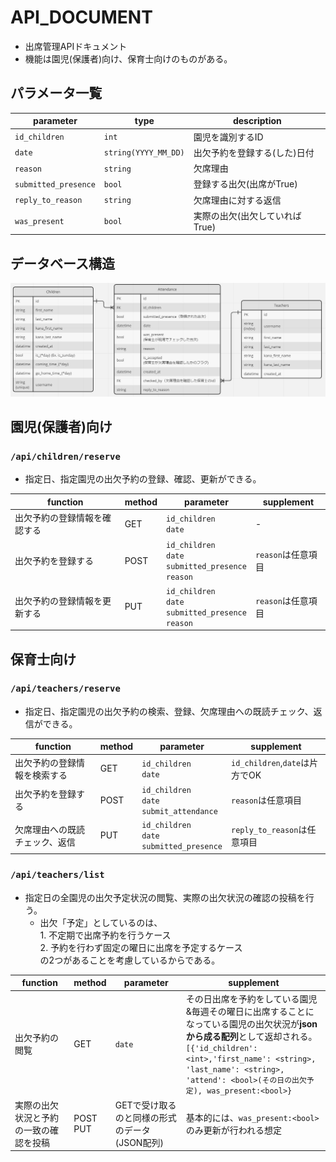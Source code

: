 # API_DOCUMENT
- 出席管理APIドキュメント
- 機能は園児(保護者)向け、保育士向けのものがある。

## パラメータ一覧

|parameter|type|description|
---|---|---
|`id_children`|`int`|園児を識別するID|
|`date`|`string(YYYY_MM_DD)`|出欠予約を登録する(した)日付|
|`reason`|`string`|欠席理由|
|`submitted_presence`|`bool`|登録する出欠(出席がTrue)|
|`reply_to_reason`|`string`|欠席理由に対する返信|
|`was_present`|`bool`|実際の出欠(出欠していればTrue)|

## データベース構造
![ER図](image/ER.png)

## 園児(保護者)向け

### `/api/children/reserve` 
- 指定日、指定園児の出欠予約の登録、確認、更新ができる。

|function|method|parameter|supplement|
|---|---|---|---|
|出欠予約の登録情報を確認する|GET|`id_children`<br>`date`|-|
|出欠予約を登録する|POST|`id_children`<br>`date`<br> `submitted_presence`<br>`reason`|`reason`は任意項目|
|出欠予約の登録情報を更新する|PUT|`id_children`<br>`date`<br>`submitted_presence`<br>`reason`|`reason`は任意項目|

## 保育士向け
### `/api/teachers/reserve`
- 指定日、指定園児の出欠予約の検索、登録、欠席理由への既読チェック、返信ができる。

|function|method|parameter|supplement|
|---|---|---|---|
|出欠予約の登録情報を検索する|GET|`id_children`<br>`date`|`id_children`,`date`は片方でOK|
|出欠予約を登録する|POST|`id_children`<br>`date`<br> `submit_attendance`|`reason`は任意項目|
|欠席理由への既読チェック、返信|PUT|`id_children`<br>`date`<br>`submitted_presence`<br>|`reply_to_reason`は任意項目|

### `/api/teachers/list`
- 指定日の全園児の出欠予定状況の閲覧、実際の出欠状況の確認の投稿を行う。
  - 出欠「予定」としているのは、<br>1. 不定期で出席予約を行うケース<br>2. 予約を行わず固定の曜日に出席を予定するケース<br>の2つがあることを考慮しているからである。

|function|method|parameter|supplement|
---|---|---|---
|出欠予約の閲覧|GET|`date`|その日出席を予約をしている園児&毎週その曜日に出席することになっている園児の出欠状況が**jsonから成る配列**として返却される。<br>`[{'id_children':<int>,'first_name': <string>, 'last_name': <string>, 'attend': <bool>(その日の出欠予定), was_present:<bool>}`|
|実際の出欠状況と予約の一致の確認を投稿|POST<br>PUT|GETで受け取るのと同様の形式のデータ(JSON配列)|基本的には、`was_present:<bool>`のみ更新が行われる想定|
